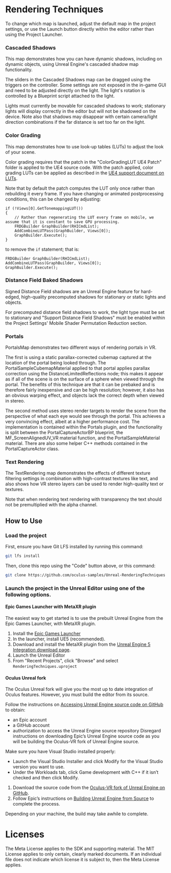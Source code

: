 # Rendering Techniques

To change which map is launched, adjust the default map in the project settings, or use the Launch button directly within the editor rather than using the Project Launcher.

### Cascaded Shadows

This map demonstrates how you can have dynamic shadows, including on dynamic objects, using Unreal Engine's cascaded shadow map functionality.

The sliders in the Cascaded Shadows map can be dragged using the triggers on the controller. Some settings are not exposed in the in-game GUI and need to be adjusted directly on the light. The light's rotation is controlled by a Blueprint script attached to the light.

Lights must currently be movable for cascaded shadows to work; stationary lights will display correctly in the editor but will not be shadowed on the device. Note also that shadows may disappear with certain camera/light direction combinations if the far distance is set too far on the light.

### Color Grading

This map demonstrates how to use look-up tables (LUTs) to adjust the look of your scene.

Color grading requires that the patch in the "ColorGradingLUT UE4 Patch" folder is applied to the UE4 source code. With the patch applied, color grading LUTs can be applied as described in the [UE4 support document on LUTs](https://docs.unrealengine.com/en-US/Engine/Rendering/PostProcessEffects/UsingLUTs/index.html).

Note that by default the patch computes the LUT only once rather than rebuilding it every frame. If you have changing or animated postprocessing conditions, this can be changed by adjusting:

```
if (!Views[0].GetTonemappingLUT())
{
    // Rather than regenerating the LUT every frame on mobile, we assume that it is constant to save GPU processing.
    FRDGBuilder GraphBuilder(RHICmdList);
    AddCombineLUTPass(GraphBuilder, Views[0]);
    GraphBuilder.Execute();
}
```

to remove the `if` statement; that is:

```
FRDGBuilder GraphBuilder(RHICmdList);
AddCombineLUTPass(GraphBuilder, Views[0]);
GraphBuilder.Execute();
```

### Distance Field Baked Shadows

Signed Distance Field shadows are an Unreal Engine feature for hard-edged, high-quality precomputed shadows for stationary or static lights and objects.

For precomputed distance field shadows to work, the light type must be set to stationary and "Support Distance Field Shadows" must be enabled within the Project Settings' Mobile Shader Permutation Reduction section.

### Portals

PortalsMap demonstrates two different ways of rendering portals in VR.

The first is using a static parallax-corrected cubemap captured at the location of the portal being looked through. The PortalSampleCubemapMaterial applied to that portal applies parallax correction using the DistanceLimitedReflections node; this makes it appear as if all of the scene is on the surface of a sphere when viewed through the portal. The benefits of this technique are that it can be prebaked and is therefore fairly inexpensive and can be high resolution; however, it also has an obvious warping effect, and objects lack the correct depth when viewed in stereo.

The second method uses stereo render targets to render the scene from the perspective of what each eye would see through the portal. This achieves a very convincing effect, albeit at a higher performance cost. The implementation is contained within the Portals plugin, and the functionality is split between the PortalCaptureActorBP blueprint, the MF_ScreenAlignedUV_VR material function, and the PortalSampleMaterial material. There are also some helper C++ methods contained in the PortalCaptureActor class.

### Text Rendering

The TextRendering map demonstrates the effects of different texture filtering settings in combination with high-contrast textures like text, and also shows how VR stereo layers can be used to render high-quality text or textures.

Note that when rendering text rendering with transparency the text should not be premultiplied with the alpha channel.

## How to Use

### Load the project

First, ensure you have Git LFS installed by running this command:
```sh
git lfs install
```

Then, clone this repo using the "Code" button above, or this command:
```sh
git clone https://github.com/oculus-samples/Unreal-RenderingTechniques
```

### Launch the project in the Unreal Editor using one of the following options.

#### Epic Games Launcher with MetaXR plugin

The easiest way to get started is to use the prebuilt Unreal Engine from the Epic Games Launcher, with MetaXR plugin.

1. Install the [Epic Games Launcher](https://www.epicgames.com/store/en-US/download)
2. In the launcher, install UE5 (recommended).
3. Download and install the MetaXR plugin from the [Unreal Engine 5 Integration download page](https://developer.oculus.com/downloads/package/unreal-engine-5-integration).
3. Launch the Unreal Editor
4. From "Recent Projects", click "Browse" and select `RenderingTechniques.uproject`

#### Oculus Unreal fork

The Oculus Unreal fork will give you the most up to date integration of Oculus features. However, you must build the editor from its source.

Follow the instructions on [Accessing Unreal Engine source code on GitHub](https://www.unrealengine.com/en-US/ue-on-github) to obtain:
- an Epic account
- a GitHub account
- authorization to access the Unreal Engine source repository
Disregard instructions on downloading Epic’s Unreal Engine source code as you will be building the Oculus-VR fork of Unreal Engine source.

Make sure you have Visual Studio installed properly:
- Launch the Visual Studio Installer and click Modify for the Visual Studio version you want to use.
- Under the Workloads tab, click Game development with C++ if it isn’t checked and then click Modify.

1. Download the source code from the [Oculus-VR fork of Unreal Engine on GitHub](https://github.com/Oculus-VR/UnrealEngine).
2. Follow Epic’s instructions on [Building Unreal Engine from Source](https://docs.unrealengine.com/5.2/en-US/building-unreal-engine-from-source/) to complete the process.

Depending on your machine, the build may take awhile to complete.

# Licenses
The Meta License applies to the SDK and supporting material. The MIT License applies to only certain, clearly marked documents. If an individual file does not indicate which license it is subject to, then the Meta License applies.
